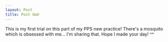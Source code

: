 ```yaml
---
layout: Post
title: Post UwU
---
```

This is my first trial on this part of my PPS new practice!
There's a mosquito which is obsessed with me...
I'm sharing that. 
Hope I made your day! ^^

